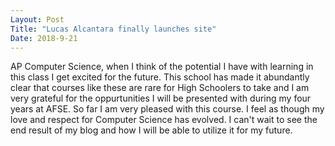 ```yaml
---
Layout: Post
Title: "Lucas Alcantara finally launches site"
Date: 2018-9-21
---
```


AP Computer Science, when I think of the potential I have with learning in this class I get excited for the future. This school has made it abundantly clear that courses like these are rare for High Schoolers to take and I am very grateful for the oppurtunities I will be presented with during my four years at AFSE. So far I am very pleased with this course. I feel as though my love and respect for Computer Science has evolved. I can't wait to see the end result of my blog and how I will be able to utilize it for my future. 
